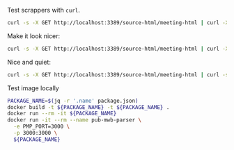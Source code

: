 Test scrappers with `curl`.
```bash
curl -s -X GET http://localhost:3389/source-html/meeting-html | curl -X POST http://localhost:3389/scrappers/week-date-span -H "Content-Type: application/json" -d @-
```
Make it look nicer:
```bash
curl -s -X GET http://localhost:3389/source-html/meeting-html | curl -X POST http://localhost:3389/scrappers/week-date-span -H "Content-Type: application/json" -d @- | jq
```

Nice and quiet:
```bash
curl -s -X GET http://localhost:3389/source-html/meeting-html | curl -s -X POST http://localhost:3389/scrappers/week-date-span -H "Content-Type: application/json" -d @- | jq
```

Test image locally
```bash
PACKAGE_NAME=$(jq -r '.name' package.json)
docker build -t ${PACKAGE_NAME} -t ${PACKAGE_NAME} .
docker run --rm -it ${PACKAGE_NAME}
docker run -it --rm --name pub-mwb-parser \
  -e PMP_PORT=3000 \
  -p 3000:3000 \
  ${PACKAGE_NAME}
```